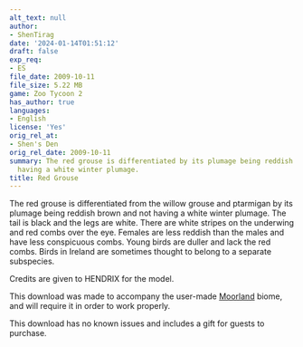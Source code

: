 ```yaml
---
alt_text: null
author:
- ShenTirag
date: '2024-01-14T01:51:12'
draft: false
exp_req:
- ES
file_date: 2009-10-11
file_size: 5.22 MB
game: Zoo Tycoon 2
has_author: true
languages:
- English
license: 'Yes'
orig_rel_at:
- Shen's Den
orig_rel_date: 2009-10-11
summary: The red grouse is differentiated by its plumage being reddish brown and not
  having a white winter plumage.
title: Red Grouse
---
```

The red grouse is differentiated from the willow grouse and ptarmigan by its plumage being reddish brown and not having a white winter plumage. The tail is black and the legs are white. There are white stripes on the underwing and red combs over the eye. Females are less reddish than the males and have less conspicuous combs. Young birds are duller and lack the red combs. Birds in Ireland are sometimes thought to belong to a separate subspecies.

Credits are given to HENDRIX for the model.

This download was made to accompany the user-made [Moorland](<https://www.zooberry.org/mods/zt2/biomes/moorland/>) biome, and will require it in order to work properly.

This download has no known issues and includes a gift for guests to purchase.